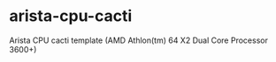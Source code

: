 arista-cpu-cacti
================

Arista CPU cacti template (AMD Athlon(tm) 64 X2 Dual Core Processor 3600+)
